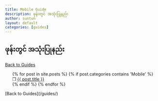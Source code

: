 ```yaml
---
title: Mobile Guide
description: ဖုန်းတွင် အသုံးပြုနည်း
author: suntun
layout: default
categories: [guides]
---
```

## ဖုန်းတွင် အသုံးပြုနည်း
[Back to Guides](/guides/)
<ul style="list-style: none;">
  {% for post in site.posts %}
     {% if post.categories contains 'Mobile' %}
    <li>&#10066; <a href="{{ post.url }}">{{ post.title }}</a>
      <!--{{ post.excerpt }}-->
    </li>
     {% endif %}
  {% endfor %}
</ul>
[Back to Guides](/guides/)